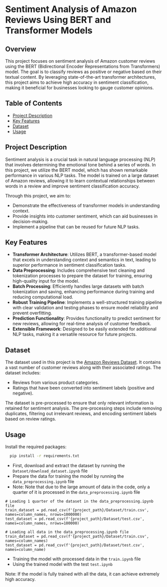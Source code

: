 # Sentiment Analysis of Amazon Reviews Using BERT and Transformer Models

## Overview

This project focuses on sentiment analysis of Amazon customer reviews using the BERT (Bidirectional Encoder
Representations from Transformers) model. The goal is to classify reviews as positive or negative based on their textual
content. By leveraging state-of-the-art transformer architectures, this project aims to achieve high accuracy in
sentiment classification, making it beneficial for businesses looking to gauge customer opinions.

## Table of Contents

- [Project Description](#project-description)
- [Key Features](#key-features)
- [Dataset](#dataset)
- [Usage](#usage)

## Project Description

Sentiment analysis is a crucial task in natural language processing (NLP) that involves determining the emotional tone
behind a series of words. In this project, we utilize the BERT model, which has shown remarkable performance in various
NLP tasks. The model is trained on a large dataset of Amazon reviews, allowing it to learn contextual relationships
between words in a review and improve sentiment classification accuracy.

Through this project, we aim to:

- Demonstrate the effectiveness of transformer models in understanding context.
- Provide insights into customer sentiment, which can aid businesses in decision-making.
- Implement a pipeline that can be reused for future NLP tasks.

## Key Features

- **Transformer Architecture**: Utilizes BERT, a transformer-based model that excels in understanding context and
  semantics in text, leading to superior performance in sentiment classification tasks.
- **Data Preprocessing**: Includes comprehensive text cleaning and tokenization processes to prepare the dataset for
  training, ensuring high-quality input for the model.
- **Batch Processing**: Efficiently handles large datasets with batch tokenization and saving, enhancing performance
  during training and reducing computational load.
- **Robust Training Pipeline**: Implements a well-structured training pipeline with clear validation and testing phases
  to ensure model reliability and prevent overfitting.
- **Prediction Functionality**: Provides functionality to predict sentiment for new reviews, allowing for real-time
  analysis of customer feedback.
- **Extensible Framework**: Designed to be easily extended for additional NLP tasks, making it a versatile resource for
  future projects.

## Dataset

The dataset used in this project is
the [Amazon Reviews Dataset](https://www.kaggle.com/datasets/kritanjalijain/amazon-reviews). It contains a vast number
of customer reviews along with their associated ratings. The dataset includes:

- Reviews from various product categories.
- Ratings that have been converted into sentiment labels (positive and negative).

The dataset is pre-processed to ensure that only relevant information is retained for sentiment analysis. The
pre-processing steps include removing duplicates, filtering out irrelevant reviews, and encoding sentiment labels based
on review ratings.

## Usage

Install the required packages:

 ```bash
   pip install -r requirements.txt
 ```

- First, download and extract the dataset by running the `Dataset/download_dataset.ipynb` file
- Prepare the data for training the model by running the `data_preprocessing.ipynb` file
- Note: Note that due to the large amount of data in the code, only a quarter of it is processed in
  the `data_preprocessing.ipynb` file

```
# Loading 1 quarter of the dataset in the data_preprocessing.ipynb file
train_dataset = pd.read_csv(f'{project_path}/Dataset/train.csv', names=column_names, nrows=1000000)
test_dataset = pd.read_csv(f'{project_path}/Dataset/test.csv', names=column_names, nrows=100000)
```

```
# Loading all data in the data_preprocessing.ipynb file
train_dataset = pd.read_csv(f'{project_path}/Dataset/train.csv', names=column_names)
test_dataset = pd.read_csv(f'{project_path}/Dataset/test.csv', names=column_name)
```

- Training the model with processed data in the `train.ipynb` file
- Using the trained model with the test `test.ipynb`

Note: If the model is fully trained with all the data, it can achieve extremely high accuracy.
